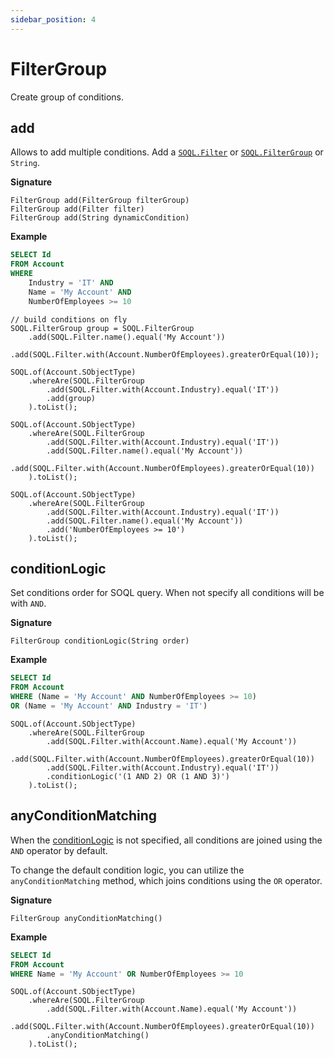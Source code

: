 ```yaml
---
sidebar_position: 4
---
```


# FilterGroup

Create group of conditions.

## add

Allows to add multiple conditions.
Add a [`SOQL.Filter`](soql-filter.md) or [`SOQL.FilterGroup`](soql-filters-group.md) or `String`.

**Signature**

```apex
FilterGroup add(FilterGroup filterGroup)
FilterGroup add(Filter filter)
FilterGroup add(String dynamicCondition)
```

**Example**

```sql
SELECT Id
FROM Account
WHERE
    Industry = 'IT' AND
    Name = 'My Account' AND
    NumberOfEmployees >= 10
```

```apex
// build conditions on fly
SOQL.FilterGroup group = SOQL.FilterGroup
    .add(SOQL.Filter.name().equal('My Account'))
    .add(SOQL.Filter.with(Account.NumberOfEmployees).greaterOrEqual(10));

SOQL.of(Account.SObjectType)
    .whereAre(SOQL.FilterGroup
        .add(SOQL.Filter.with(Account.Industry).equal('IT'))
        .add(group)
    ).toList();
```

```apex
SOQL.of(Account.SObjectType)
    .whereAre(SOQL.FilterGroup
        .add(SOQL.Filter.with(Account.Industry).equal('IT'))
        .add(SOQL.Filter.name().equal('My Account'))
        .add(SOQL.Filter.with(Account.NumberOfEmployees).greaterOrEqual(10))
    ).toList();
```

```apex
SOQL.of(Account.SObjectType)
    .whereAre(SOQL.FilterGroup
        .add(SOQL.Filter.with(Account.Industry).equal('IT'))
        .add(SOQL.Filter.name().equal('My Account'))
        .add('NumberOfEmployees >= 10')
    ).toList();
```

## conditionLogic

Set conditions order for SOQL query.
When not specify all conditions will be with `AND`.

**Signature**

```apex
FilterGroup conditionLogic(String order)
```

**Example**

```sql
SELECT Id
FROM Account
WHERE (Name = 'My Account' AND NumberOfEmployees >= 10)
OR (Name = 'My Account' AND Industry = 'IT')
```
```apex
SOQL.of(Account.SObjectType)
    .whereAre(SOQL.FilterGroup
        .add(SOQL.Filter.with(Account.Name).equal('My Account'))
        .add(SOQL.Filter.with(Account.NumberOfEmployees).greaterOrEqual(10))
        .add(SOQL.Filter.with(Account.Industry).equal('IT'))
        .conditionLogic('(1 AND 2) OR (1 AND 3)')
    ).toList();
```

## anyConditionMatching

When the [conditionLogic](#anyconditionmatching) is not specified, all conditions are joined using the `AND` operator by default.

To change the default condition logic, you can utilize the `anyConditionMatching` method, which joins conditions using the `OR` operator.

**Signature**

```apex
FilterGroup anyConditionMatching()
```

**Example**

```sql
SELECT Id
FROM Account
WHERE Name = 'My Account' OR NumberOfEmployees >= 10
```

```apex
SOQL.of(Account.SObjectType)
    .whereAre(SOQL.FilterGroup
        .add(SOQL.Filter.with(Account.Name).equal('My Account'))
        .add(SOQL.Filter.with(Account.NumberOfEmployees).greaterOrEqual(10))
        .anyConditionMatching()
    ).toList();
```
